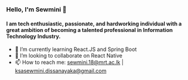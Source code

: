 ###  Hello, I'm Sewmini 👋

<h4>I  am tech enthusiastic, passionate, and hardworking individual with a great ambition of becoming a talented professional in Information Technology Industry.</h4>

- 🌱 I’m currently learning React.JS and Spring Boot
- 👯 I’m looking to collaborate on React Native
- 📫 How to reach me: sewmini.18@mrt.ac.lk | ksasewmini.dissanayaka@gmail.com
